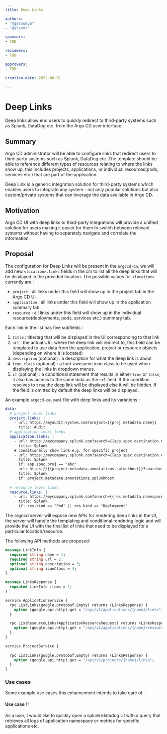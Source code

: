 ```yaml
---
title: Deep Links

authors:
- "@gdsoumya"
- "@alexmt"

sponsors:
- TBD

reviewers:
- TBD

approvers:
- TBD

creation-date: 2022-08-01

---
```


# Deep Links

Deep links allow end users to quickly redirect to third-party systems such as Splunk, DataDog etc. from the Argo CD
user interface.


## Summary

Argo CD administrator will be able to configure links that redirect users to third-party systems such as Splunk,
DataDog etc. The template should be able to reference different types of resources relating to where the links show up,
this includes projects, applications, or individual resources(pods, services etc.) that are part of the application.

Deep Link is a generic integration solution for third-party systems which enables users to integrate any system -  not
only popular solutions but also custom/private systems that can leverage the data available in Argo CD.

## Motivation

Argo CD UI with deep links to third-party integrations will provide a unified solution for users making it easier for
them to switch between relevant systems without having to separately navigate and correlate the information.


## Proposal

The configuration for Deep Links will be present in the `argocd-cm`, we will add new `<location>.links` fields in the
cm to list all the deep links that will be displayed in the provided location. The possible values for `<location>`
currently are :
- `project` : all links under this field will show up in the project tab in the Argo CD UI.
- `application` : all links under this field will show up in the application summary tab.
- `resource` : all links under this field will show up in the individual resource(deployments, pods, services etc.)
  summary tab.

Each link in the list has five subfields :
1. `title` : title/tag that will be displayed in the UI corresponding to that link
2. `url` : the actual URL where the deep link will redirect to, this field can be templated to use data from the
   application, project or resource objects (depending on where it is located)
3. `description` (optional) : a description for what the deep link is about
4. `icon.class` (optional) : a font-awesome icon class to be used when displaying the links in dropdown menus.
5. `if` (optional) : a conditional statement that results in either `true` or `false`, it also has access to the same
   data as the `url` field. If the condition resolves to `true` the deep link will be displayed else it will be hidden. If
   the field is omitted by default the deep links will be displayed.


An example `argocd-cm.yaml` file with deep links and its variations :

```yaml
data:
  # project level links
  project.links: |
    - url: https://myaudit-system.com?project={{proj.metadata.name}}
      title: Audit
  # application level links
  application.links: |
    - url: https://mycompany.splunk.com?search={{app.spec.destination.namespace}}
      title: Splunk
    # conditionally show link e.g. for specific project
    - url: https://mycompany.splunk.com?search={{app.spec.destination.namespace}}
      title: Splunk
      if: app.spec.proj == "abc"
    - url: https://{{project.metadata.annotations.splunkhost}}?search={{app.spec.destination.namespace}}
      title: Splunk
      if: project.metadata.annotations.splunkhost
    
  # resource level links
  resource.links: |
    - url: https://mycompany.splunk.com?search={{res.metadata.namespace}}
      title: Splunk
      if: res.kind == "Pod" || res.kind == "Deployment"

```

The argocd server will expose new APIs for rendering deep links in the UI, the server will handle the templating and
conditional rendering logic and will provide the UI with the final list of links that need to be displayed for a
particular location/resource.

The following API methods are proposed:

```protobuf
message LinkInfo {
  required string name = 1;
  required string url = 2;
  optional string description = 3;
  optional string iconClass = 4;
}

message LinksResponse {
  repeated LinkInfo items = 1;
}

service ApplicationService {
  rpc ListLinks(google.protobuf.Empty) returns (LinksResponse) {
    option (google.api.http).get = "/api/v1/applications/{name}/links";
  }

  rpc ListResourceLinks(ApplicationResourceRequest) returns (LinksResponse) {
    option (google.api.http).get = "/api/v1/applications/{name}/resource/links";
  }
}

service ProjectService {
  
  rpc ListLinks(google.protobuf.Empty) returns (LinksResponse) {
    option (google.api.http).get = "/api/v1/projects/{name}/links";
  }
}
```

### Use cases

Some example use cases this enhancement intends to take care of -

#### Use case 1:
As a user, I would like to quickly open a splunk/datadog UI with a query that retrieves all logs of application
namespace or metrics for specific applications etc.

